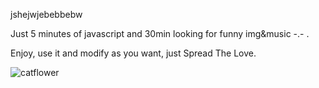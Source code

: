 jshejwjebebbebw

Just 5 minutes of javascript and 30min looking for funny img&music -.- .

Enjoy, use it and modify as you want, just Spread The Love.

![catflower](https://github.com/No898/Valentine-proposal/assets/82420070/f8daccc7-8e34-4c83-bb48-465f6bbf05b7)
